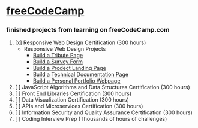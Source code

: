 # [freeCodeCamp](https://www.freecodecamp.org/tiggertiffin87)
### finished projects from learning on freeCodeCamp.com
1. [x] Responsive Web Design Certification (300 hours)
    - Responsive Web Design Projects
        - [Build a Tribute Page](https://tiffin-filion.github.io/freeCodeCamp/responsive/tribute/index.html)
        - [Build a Survey Form](https://tiffin-filion.github.io/freeCodeCamp/responsive/survey/index.html)
        - [Build a Prodect Landing Page](https://tiffin-filion.github.io/freeCodeCamp/responsive/product/index.html)
        - [Build a Technical Documentation Page](https://tiffin-filion.github.io/freeCodeCamp/responsive/tech-doc/index.html)
        - [Build a Personal Portfolio Webpage](https://tiffin-filion.github.io/freeCodeCamp/responsive/portfolio/index.html)
2. [ ] JavaScript Algorithms and Data Structures Certification (300 hours)
3. [ ] Front End Libraries Certification (300 hours)
4. [ ] Data Visualization Certification (300 hours)
5. [ ] APIs and Microservices Certification (300 hours)
6. [ ] Information Security and Quality Assurance Certification (300 hours)
7. [ ] Coding Interview Prep (Thousands of hours of challenges)
